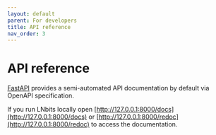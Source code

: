 ```yaml
---
layout: default
parent: For developers
title: API reference
nav_order: 3
---
```



API reference
=============

[FastAPI](https://fastapi.tiangolo.com) provides a semi-automated API documentation by default via OpenAPI specification.

If you run LNbits locally open [http://127.0.0.1:8000/docs](http://127.0.0.1:8000/docs) or [http://127.0.0.1:8000/redoc](http://127.0.0.1:8000/redoc) to access the documentation.